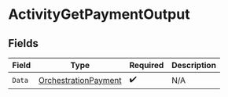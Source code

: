 # ActivityGetPaymentOutput


## Fields

| Field                                                                   | Type                                                                    | Required                                                                | Description                                                             |
| ----------------------------------------------------------------------- | ----------------------------------------------------------------------- | ----------------------------------------------------------------------- | ----------------------------------------------------------------------- |
| `Data`                                                                  | [OrchestrationPayment](../../Models/Components/OrchestrationPayment.md) | :heavy_check_mark:                                                      | N/A                                                                     |